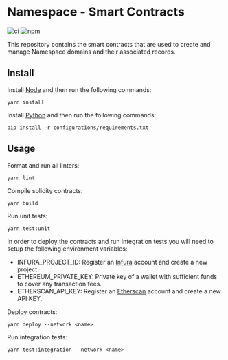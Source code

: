 # Namespace - Smart Contracts

[![ci](https://github.com/vbidin/namespace-contracts/actions/workflows/ci.yml/badge.svg)](https://github.com/vbidin/namespace-contracts/actions/workflows/ci.yml)
[![npm](https://img.shields.io/npm/v/@namespace-domains/contracts/latest.svg)](https://www.npmjs.com/package/@namespace-domains/contracts/v/latest)

This repository contains the smart contracts that are used to create and manage Namespace domains and their associated records.

## Install

Install [Node](https://nodejs.org/en/) and then run the following commands:

```
yarn install
```

Install [Python](https://www.python.org/) and then run the following commands:

```
pip install -r configurations/requirements.txt
```

## Usage

Format and run all linters:

```
yarn lint
```

Compile solidity contracts:

```
yarn build
```

Run unit tests:

```
yarn test:unit
```

In order to deploy the contracts and run integration tests you will need to setup the following environment variables:

- INFURA_PROJECT_ID: Register an [Infura](https://infura.io/) account and create a new project.
- ETHEREUM_PRIVATE_KEY: Private key of a wallet with sufficient funds to cover any transaction fees.
- ETHERSCAN_API_KEY: Register an [Etherscan](https://etherscan.io/) account and create a new API KEY.

Deploy contracts:

```
yarn deploy --network <name>
```

Run integration tests:

```
yarn test:integration --network <name>
```
